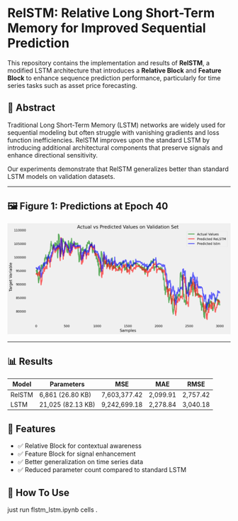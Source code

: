 # RelSTM: Relative Long Short-Term Memory for Improved Sequential Prediction

This repository contains the implementation and results of **RelSTM**, a modified LSTM architecture that introduces a **Relative Block** and **Feature Block** to enhance sequence prediction performance, particularly for time series tasks such as asset price forecasting.

## 📌 Abstract

Traditional Long Short-Term Memory (LSTM) networks are widely used for sequential modeling but often struggle with vanishing gradients and loss function inefficiencies. RelSTM improves upon the standard LSTM by introducing additional architectural components that preserve signals and enhance directional sensitivity.

Our experiments demonstrate that RelSTM generalizes better than standard LSTM models on validation datasets.

---

## 🖼️ Figure 1: Predictions at Epoch 40

![Prediction Plot](https://github.com/mahan100/ReLSTM/blob/main/predictions_plot_epoch%3D40.png)

---

## 📊 Results

| Model   | Parameters | MSE           | MAE        | RMSE       |
|---------|------------|---------------|------------|------------|
| RelSTM  | 6,861 (26.80 KB) | 7,603,377.42 | 2,099.91   | 2,757.42   |
| LSTM    | 21,025 (82.13 KB) | 9,242,699.18 | 2,278.84   | 3,040.18   |

## 🧠 Features

- ✅ Relative Block for contextual awareness  
- ✅ Feature Block for signal enhancement  
- ✅ Better generalization on time series data  
- ✅ Reduced parameter count compared to standard LSTM  

## 📁 How To Use
just run flstm_lstm.ipynb cells .

